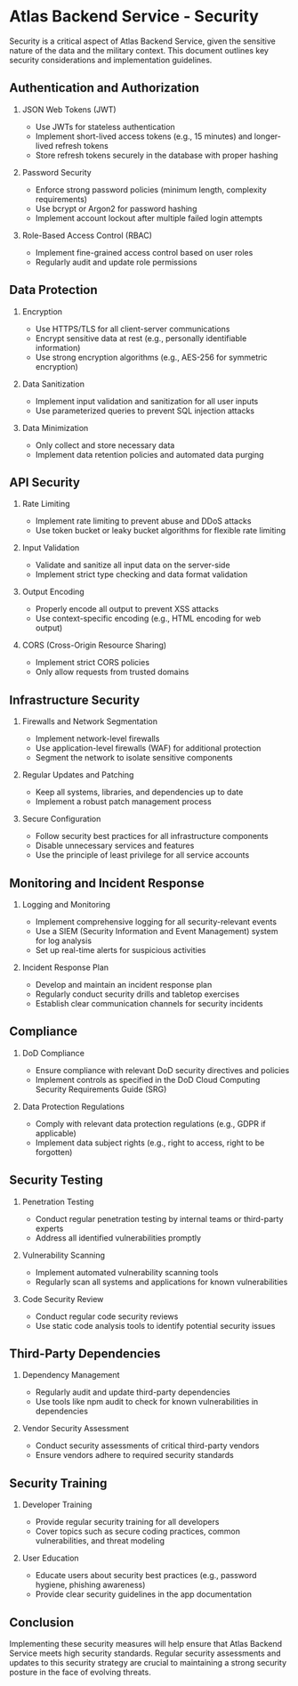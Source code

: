 # Atlas Backend Service - Security

Security is a critical aspect of Atlas Backend Service, given the sensitive nature of the data and the military context. This document outlines key security considerations and implementation guidelines.

## Authentication and Authorization

1. JSON Web Tokens (JWT)
   - Use JWTs for stateless authentication
   - Implement short-lived access tokens (e.g., 15 minutes) and longer-lived refresh tokens
   - Store refresh tokens securely in the database with proper hashing

2. Password Security
   - Enforce strong password policies (minimum length, complexity requirements)
   - Use bcrypt or Argon2 for password hashing
   - Implement account lockout after multiple failed login attempts

3. Role-Based Access Control (RBAC)
   - Implement fine-grained access control based on user roles
   - Regularly audit and update role permissions

## Data Protection

1. Encryption
   - Use HTTPS/TLS for all client-server communications
   - Encrypt sensitive data at rest (e.g., personally identifiable information)
   - Use strong encryption algorithms (e.g., AES-256 for symmetric encryption)

2. Data Sanitization
   - Implement input validation and sanitization for all user inputs
   - Use parameterized queries to prevent SQL injection attacks

3. Data Minimization
   - Only collect and store necessary data
   - Implement data retention policies and automated data purging

## API Security

1. Rate Limiting
   - Implement rate limiting to prevent abuse and DDoS attacks
   - Use token bucket or leaky bucket algorithms for flexible rate limiting

2. Input Validation
   - Validate and sanitize all input data on the server-side
   - Implement strict type checking and data format validation

3. Output Encoding
   - Properly encode all output to prevent XSS attacks
   - Use context-specific encoding (e.g., HTML encoding for web output)

4. CORS (Cross-Origin Resource Sharing)
   - Implement strict CORS policies
   - Only allow requests from trusted domains

## Infrastructure Security

1. Firewalls and Network Segmentation
   - Implement network-level firewalls
   - Use application-level firewalls (WAF) for additional protection
   - Segment the network to isolate sensitive components

2. Regular Updates and Patching
   - Keep all systems, libraries, and dependencies up to date
   - Implement a robust patch management process

3. Secure Configuration
   - Follow security best practices for all infrastructure components
   - Disable unnecessary services and features
   - Use the principle of least privilege for all service accounts

## Monitoring and Incident Response

1. Logging and Monitoring
   - Implement comprehensive logging for all security-relevant events
   - Use a SIEM (Security Information and Event Management) system for log analysis
   - Set up real-time alerts for suspicious activities

2. Incident Response Plan
   - Develop and maintain an incident response plan
   - Regularly conduct security drills and tabletop exercises
   - Establish clear communication channels for security incidents

## Compliance

1. DoD Compliance
   - Ensure compliance with relevant DoD security directives and policies
   - Implement controls as specified in the DoD Cloud Computing Security Requirements Guide (SRG)

2. Data Protection Regulations
   - Comply with relevant data protection regulations (e.g., GDPR if applicable)
   - Implement data subject rights (e.g., right to access, right to be forgotten)

## Security Testing

1. Penetration Testing
   - Conduct regular penetration testing by internal teams or third-party experts
   - Address all identified vulnerabilities promptly

2. Vulnerability Scanning
   - Implement automated vulnerability scanning tools
   - Regularly scan all systems and applications for known vulnerabilities

3. Code Security Review
   - Conduct regular code security reviews
   - Use static code analysis tools to identify potential security issues

## Third-Party Dependencies

1. Dependency Management
   - Regularly audit and update third-party dependencies
   - Use tools like npm audit to check for known vulnerabilities in dependencies

2. Vendor Security Assessment
   - Conduct security assessments of critical third-party vendors
   - Ensure vendors adhere to required security standards

## Security Training

1. Developer Training
   - Provide regular security training for all developers
   - Cover topics such as secure coding practices, common vulnerabilities, and threat modeling

2. User Education
   - Educate users about security best practices (e.g., password hygiene, phishing awareness)
   - Provide clear security guidelines in the app documentation

## Conclusion

Implementing these security measures will help ensure that Atlas Backend Service meets high security standards. Regular security assessments and updates to this security strategy are crucial to maintaining a strong security posture in the face of evolving threats.